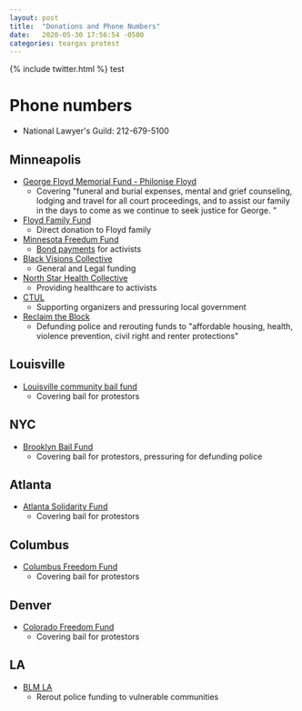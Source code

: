 ```yaml
---
layout: post
title:  "Donations and Phone Numbers"
date:   2020-05-30 17:56:54 -0500
categories: teargas protest
---
```

{% include twitter.html %}
test

# Phone numbers
- National Lawyer's Guild: 212-679-5100

## Minneapolis
- [George Floyd Memorial Fund - Philonise Floyd](https://www.gofundme.com/f/georgefloyd)
  - Covering "funeral and burial expenses, mental and grief counseling, lodging and travel for all court proceedings, and to assist our family in the days to come as we continue to seek justice for George. "
- [Floyd Family Fund](https://www.gofundme.com/f/george-floyd-bigfloyd)
  - Direct donation to Floyd family
- [Minnesota Freedum Fund](https://minnesotafreedomfund.org/donate)
  - [Bond payments](https://minnesotafreedomfund.org/bailbond-referral) for activists
- [Black Visions Collective](https://www.payit2.com/fundraiser/98548)
  - General and Legal funding
- [North Star Health Collective](https://www.northstarhealthcollective.org/donate)
  - Providing healthcare to activists
- [CTUL](https://ctul.ourpowerbase.net/civicrm/contribute/transact?reset=1&id=1)
  - Supporting organizers and pressuring local government
- [Reclaim the Block](https://secure.everyaction.com/zae4prEeKESHBy0MKXTIcQ2)
  - Defunding police and rerouting funds to "affordable housing, health, violence prevention, civil right and renter protections"

## Louisville
- [Louisville community bail fund](https://actionnetwork.org/fundraising/louisville-community-bail-fund/)
  - Covering bail for protestors

## NYC
- [Brooklyn Bail Fund](https://brooklynbailfund.org/donate)
  - Covering bail for protestors, pressuring for defunding police

## Atlanta
- [Atlanta Solidarity Fund](https://actionnetwork.org/fundraising/support-justiceforgeorgefloyd-protesters-in-atlanta)
  - Covering bail for protestors

## Columbus
- [Columbus Freedom Fund](https://www.paypal.me/columbusfreedomfund)
  - Covering bail for protestors

## Denver
- [Colorado Freedom Fund](https://fundly.com/coloradofreedom?form=popup#)
  - Covering bail for protestors

## LA
- [BLM LA](https://www.blmla.org/)
  - Rerout police funding to vulnerable communities
